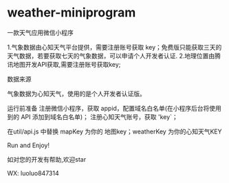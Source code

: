 # weather-miniprogram
一款天气应用微信小程序

1.气象数据由心知天气平台提供，需要注册账号获取 key；免费版只能获取三天的天气数据，若要获取七天的气象数据，可以申请个人开发者认证.
2.地理位置由腾讯地图开发API获取,需要注册账号获取key;
   
数据来源

气象数据为心知天气，使用的是个人开发者认证版。

运行前准备
注册微信小程序，获取 appid，配置域名白名单(在小程序后台将使用到的 API 添加到域名白名单)；
注册心知天气账号，获取 'key`；

在util/api.js 中替换 mapKey 为你的 地图key；weatherKey 为你的心知天气KEY

Run and Enjoy!

如对您的开发有帮助,欢迎star

WX: luoluo847314

